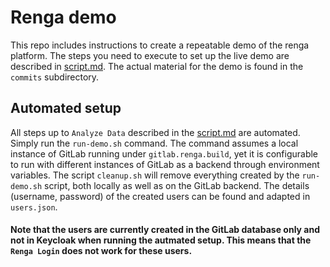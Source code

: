 # Renga demo

This repo includes instructions to create a repeatable demo of the renga
platform. The steps you need to execute to set up the live demo are described
in [script.md](demo-script/script.md). The actual material for the demo is found in the
`commits` subdirectory.

## Automated setup
All steps up to `Analyze Data` described in the [script.md](demo-script/script.md) are 
automated. Simply run the `run-demo.sh` command. The command assumes a local instance of 
GitLab running under `gitlab.renga.build`, yet it is configurable to run with different 
instances of GitLab as a backend through environment variables. The script `cleanup.sh`
will remove everything created by the `run-demo.sh` script, both locally as well as 
on the GitLab backend. The details (username, password) of the created users can be found 
and adapted in `users.json`.

#### Note that the users are currently created in the GitLab database only and not in Keycloak when running the autmated setup. This means that the `Renga Login` does not work for these users.
